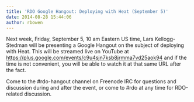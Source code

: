 ```yaml
---
title: 'RDO Google Hangout: Deploying with Heat (September 5)'
date: 2014-08-28 15:44:06
author: rbowen
---
```


Next week, Friday, September 5, 10 am Eastern US time, Lars Kellogg-Stedman will be presenting a Google Hangout on the subject of deploying with Heat. This will be streamed live on YouTube at https://plus.google.com/events/c9u4sjn7ksb8jrmma7vd25aok94 and if the time is not convenient, you will be able to watch it at that same URL after the fact.

Come to the #rdo-hangout channel on Freenode IRC for questions and discussion during and after the event, or come to #rdo at any time for RDO-related discussion.

